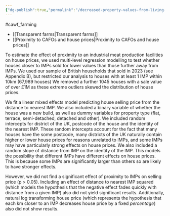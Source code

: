 ```yaml
---
{"dg-publish":true,"permalink":"/decreased-property-values-from-living-near-im-ps/","created":"2025-10-23T17:42:47.559+01:00","updated":"2025-10-23T18:06:40.018+01:00"}
---
```


#cawf_farming 

- [[Transparent farms\|Transparent farms]]
- [[Proximity to CAFOs and house prices\|Proximity to CAFOs and house prices]]

To estimate the effect of proximity to an industrial meat production facilities on house prices, we used multi-level regression modelling to test whether houses closer to IMPs sold for lower values than those further away from IMPs. We used our sample of British households that sold in 2023 (see Appendix B), but restricted our analysis to houses with at least 1 IMP within 10km (67,989 houses) We removed a further 1045 houses with a sale value of over £1M as these extreme outliers skewed the distribution of house prices.

We fit a linear mixed effects model predicting house selling price from the distance to nearest IMP. We also included a binary variable of whether the house was a new build, as well as dummy variables for property type (flat, terrace, semi-detached, detached and other). We included random intercepts for district of the UK, postcode of the house and the identity of the nearest IMP. These random intercepts account for the fact that many houses have the some postcode, many districts of the UK naturally contain higher or lower house prices for reasons unrelated to IMPs, and some IMPs may have particularly strong effects on house prices. We also included a random slope of distance from IMP on the identity of the IMP. This models the possibility that different IMPs have different effects on house prices. This is because some IMPs are significantly larger than others so are likely to have stronger effects.

However, we did not find a significant effect of proximity to IMPs on selling price (p > 0.05). Including an effect of distance to nearest IMP squared (which models the hypothesis that the negative effect fades quickly with distance from a given IMP) also did not yield significant results. Additionally, natural log transforming house price (which represents the hypothesis that each km closer to an IMP decreases house price by a fixed *percentage*) also did not show results.